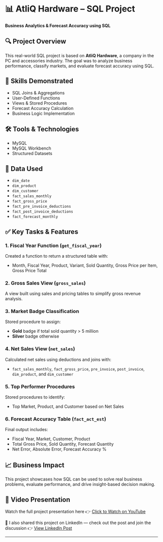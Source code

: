 # 📊 AtliQ Hardware – SQL Project  
**Business Analytics & Forecast Accuracy using SQL**

## 🔍 Project Overview  
This real-world SQL project is based on **AtliQ Hardware**, a company in the PC and accessories industry. The goal was to analyze business performance, classify markets, and evaluate forecast accuracy using SQL.

## 🧠 Skills Demonstrated  
- SQL Joins & Aggregations  
- User-Defined Functions  
- Views & Stored Procedures  
- Forecast Accuracy Calculation  
- Business Logic Implementation  

## 🛠️ Tools & Technologies  
- MySQL  
- MySQL Workbench  
- Structured Datasets  

## 📂 Data Used  
- `dim_date`  
- `dim_product`  
- `dim_customer`  
- `fact_sales_monthly`  
- `fact_gross_price`  
- `fact_pre_invoice_deductions`  
- `fact_post_invoice_deductions`  
- `fact_forecast_monthly`

## ✅ Key Tasks & Features

### 1. Fiscal Year Function (`get_fiscal_year`)
Created a function to return a structured table with:
- Month, Fiscal Year, Product, Variant, Sold Quantity, Gross Price per Item, Gross Price Total

### 2. Gross Sales View (`gross_sales`)
A view built using sales and pricing tables to simplify gross revenue analysis.

### 3. Market Badge Classification
Stored procedure to assign:
- **Gold** badge if total sold quantity > 5 million  
- **Silver** badge otherwise

### 4. Net Sales View (`net_sales`)
Calculated net sales using deductions and joins with:
- `fact_sales_monthly`, `fact_gross_price`, `pre_invoice`, `post_invoice`, `dim_product`, and `dim_customer`

### 5. Top Performer Procedures
Stored procedures to identify:
- Top Market, Product, and Customer based on Net Sales

### 6. Forecast Accuracy Table (`fact_act_est`)
Final output includes:
- Fiscal Year, Market, Customer, Product  
- Total Gross Price, Sold Quantity, Forecast Quantity  
- Net Error, Absolute Error, Forecast Accuracy %

## 📈 Business Impact  
This project showcases how SQL can be used to solve real business problems, evaluate performance, and drive insight-based decision making.

## 🎥 Video Presentation  
Watch the full project presentation here 👉 [Click to Watch on YouTube](https://youtu.be/xic6Nyg2ZIQ)

📌 I also shared this project on LinkedIn — check out the post and join the discussion 👉 [View LinkedIn Post](https://www.linkedin.com/posts/ganesh-mandre_sql-dataanalytics-learningjourney-activity-7316463118132355072-x8Ri?utm_source=share&utm_medium=member_desktop&rcm=ACoAAChUMqgBCcYrTDPLI0kmw-oI62JvH6YGYKM)


---

